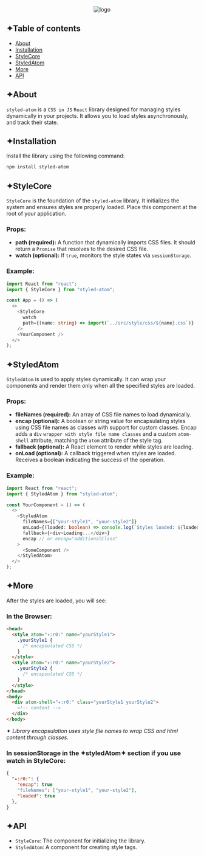 <div align="center">
  <img src="https://drive.google.com/uc?export=view&id=1zaKS3ZOVpeVEY2xcwZmUhdYuRBGBzZRR" alt="logo"/>
</div>

## ✦Table of contents

- [About](#✦About)
- [Installation](#✦Installation)
- [StyleCore](#✦StyleCore)
- [StyledAtom](#✦StyledAtom)
- [More](#✦More)
- [API](#✦API)

## ✦About

`styled-atom` is a `CSS in JS` `React` library designed for managing styles dynamically in your projects.
It allows you to load styles asynchronously, and track their state.

## ✦Installation

Install the library using the following command:

```bash
npm install styled-atom
```

## ✦StyleCore

`StyleCore` is the foundation of the `styled-atom` library. It initializes the system and ensures styles are properly loaded. Place this component at the root of your application.

### Props:

- **path (required):** A function that dynamically imports CSS files. It should return a `Promise` that resolves to the desired CSS file.
- **watch (optional):** If `true`, monitors the style states via `sessionStorage`.

### Example:

```typescript
import React from "react";
import { StyleCore } from "styled-atom";

const App = () => (
  <>
    <StyleCore
      watch
      path={(name: string) => import(`../src/style/css/${name}.css`)}
    />
    <YourComponent />
  </>
);
```

## ✦StyledAtom

`StyledAtom` is used to apply styles dynamically. It can wrap your components and render them only when all the specified styles are loaded.

### Props:

- **fileNames (required):** An array of CSS file names to load dynamically.
- **encap (optional):** A boolean or string value for encapsulating styles using CSS file names as classes with support for custom classes. Encap adds a `div` `wrapper with style file name classes` and a custom `atom-shell` attribute, matching the `atom` attribute of the style tag.
- **fallback (optional):** A React element to render while styles are loading.
- **onLoad (optional):** A callback triggered when styles are loaded. Receives a boolean indicating the success of the operation.

### Example:

```typescript
import React from "react";
import { StyledAtom } from "styled-atom";

const YourComponent = () => (
  <>
    <StyledAtom
      fileNames={["your-style1", "your-style2"]}
      onLoad={(loaded: boolean) => console.log(`Styles loaded: ${loaded}`)}
      fallback={<div>Loading...</div>}
      encap // or encap="additionalClass"
    >
      <SomeComponent />
    </StyledAtom>
  </>
);
```

## ✦More

After the styles are loaded, you will see:

### In the Browser:

```html
<head>
  <style atom="✦:r0:" name="yourStyle1">
    .yourStyle1 {
      /* encapsulated CSS */
    }
  </style>
  <style atom="✦:r0:" name="yourStyle2">
    .yourStyle2 {
      /* encapsulated CSS */
    }
  </style>
</head>
<body>
  <div atom-shell="✦:r0:" class="yourStyle1 yourStyle2">
    <!-- content -->
  </div>
</body>
```

✦ _Library encapsulation uses style file names to wrap CSS and html content through classes._

### In sessionStorage in the ✦styledAtom✦ section if you use watch in StyleCore:

```JSON
{
  "✦:r0:": {
    "encap": true
    "fileNames": ["your-style1", "your-style2"],
    "loaded": true
  },
}
```

## ✦API

- `StyleCore`: The component for initializing the library.
- `StyledAtom`: A component for creating style tags.
